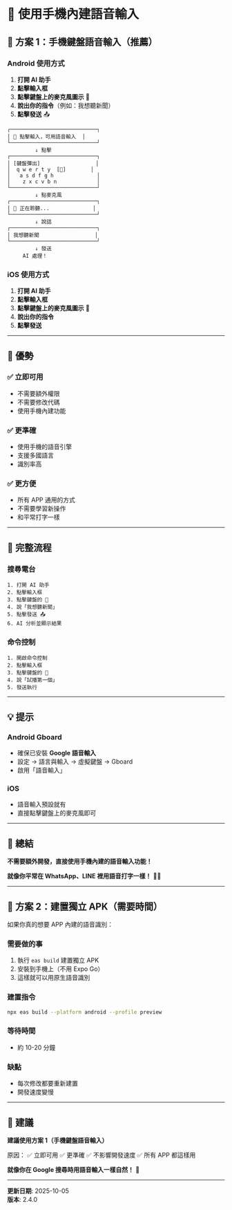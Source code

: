 # 🎤 使用手機內建語音輸入

## 📱 方案 1：手機鍵盤語音輸入（推薦）

### Android 使用方式

1. **打開 AI 助手**
2. **點擊輸入框**
3. **點擊鍵盤上的麥克風圖示** 🎤
4. **說出你的指令**（例如：我想聽新聞）
5. **點擊發送** 📤

```
┌────────────────────────────┐
│ 🎤 點擊輸入，可用語音輸入  │
└────────────────────────────┘
         ↓ 點擊
┌────────────────────────────┐
│ [鍵盤彈出]                  │
│  q w e r t y  [🎤]        │
│   a s d f g h              │
│    z x c v b n             │
└────────────────────────────┘
         ↓ 點麥克風
┌────────────────────────────┐
│ 🔴 正在聆聽...              │
└────────────────────────────┘
         ↓ 說話
┌────────────────────────────┐
│ 我想聽新聞                  │
└────────────────────────────┘
         ↓ 發送
     AI 處理！
```

### iOS 使用方式

1. **打開 AI 助手**
2. **點擊輸入框**
3. **點擊鍵盤上的麥克風圖示** 🎤
4. **說出你的指令**
5. **點擊發送**

---

## 🎯 優勢

### ✅ 立即可用
- 不需要額外權限
- 不需要修改代碼
- 使用手機內建功能

### ✅ 更準確
- 使用手機的語音引擎
- 支援多國語言
- 識別率高

### ✅ 更方便
- 所有 APP 通用的方式
- 不需要學習新操作
- 和平常打字一樣

---

## 📝 完整流程

### 搜尋電台

```
1. 打開 AI 助手
2. 點擊輸入框
3. 點擊鍵盤的 🎤
4. 說「我想聽新聞」
5. 點擊發送 📤
6. AI 分析並顯示結果
```

### 命令控制

```
1. 開啟命令控制
2. 點擊輸入框
3. 點擊鍵盤的 🎤
4. 說「試播第一個」
5. 發送執行
```

---

## 💡 提示

### Android Gboard
- 確保已安裝 **Google 語音輸入**
- 設定 → 語言與輸入 → 虛擬鍵盤 → Gboard
- 啟用「語音輸入」

### iOS
- 語音輸入預設就有
- 直接點擊鍵盤上的麥克風即可

---

## 🎁 總結

**不需要額外開發，直接使用手機內建的語音輸入功能！**

**就像你平常在 WhatsApp、LINE 裡用語音打字一樣！** 📱✨

---

## 🚀 方案 2：建置獨立 APK（需要時間）

如果你真的想要 APP 內建的語音識別：

### 需要做的事
1. 執行 `eas build` 建置獨立 APK
2. 安裝到手機上（不用 Expo Go）
3. 這樣就可以用原生語音識別

### 建置指令
```bash
npx eas build --platform android --profile preview
```

### 等待時間
- 約 10-20 分鐘

### 缺點
- 每次修改都要重新建置
- 開發速度變慢

---

## 🎯 建議

**建議使用方案 1（手機鍵盤語音輸入）**

原因：
✅ 立即可用
✅ 更準確
✅ 不影響開發速度
✅ 所有 APP 都這樣用

**就像你在 Google 搜尋時用語音輸入一樣自然！** 🎤

---

**更新日期**: 2025-10-05  
**版本**: 2.4.0

